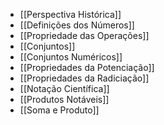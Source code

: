 - [[Perspectiva Histórica]]
- [[Definições dos Números]]
- [[Propriedade das Operações]]
- [[Conjuntos]]
- [[Conjuntos Numéricos]]
- [[Propriedades da Potenciação]]
- [[Propriedades da Radiciação]]
- [[Notação Científica]]
- [[Produtos Notáveis]]
- [[Soma e Produto]]